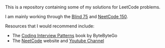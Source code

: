 This is a repository containing some of my solutions for LeetCode problems.

I am mainly working through the [Blind 75](https://leetcode.com/problem-list/oizxjoit/) and [NeetCode 150](https://neetcode.io/practice?tab=neetcode150).

Resources that I would recommend include:

-   The [Coding Interview Patterns](https://blog.bytebytego.com/p/my-new-book-coding-interview-patterns) book by ByteByteGo
-   The [NeetCode](https://neetcode.io/) website and [Youtube Channel](https://www.youtube.com/c/neetcode)
